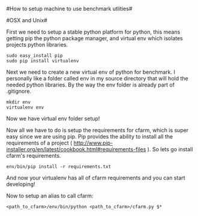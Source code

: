 #How to setup machine to use benchmark utlities#

#OSX and Unix#

First we need to setup a stable python platform for python, this means
getting pip the python package manager, and virtual env which isolates
projects python libraries.

```
sudo easy_install pip
sudo pip install virtualenv
```

Next we need to create a new virtual env of python for benchmark. I personally
like a folder called env in my source directory that will hold the needed python
libraries. By the way the env folder is already part of .gitignore. 

```
mkdir env
virtualenv env
````

Now we have virtual env folder setup!

Now all we have to do is setup the requirements for cfarm, which is super
easy since we are using pip. Pip provides the ability to install all the
requirements of a project ( http://www.pip-installer.org/en/latest/cookbook.html#requirements-files ).
So lets go install cfarm's requirements.


```
env/bin/pip install -r requirements.txt
```

And now your virtualenv has all of cfarm requirements and you can start
developing!

Now to setup an alias to call cfarm:
```
<path_to_cfarm>/env/bin/python <path_to_cfarm>/cfarm.py $*
```



